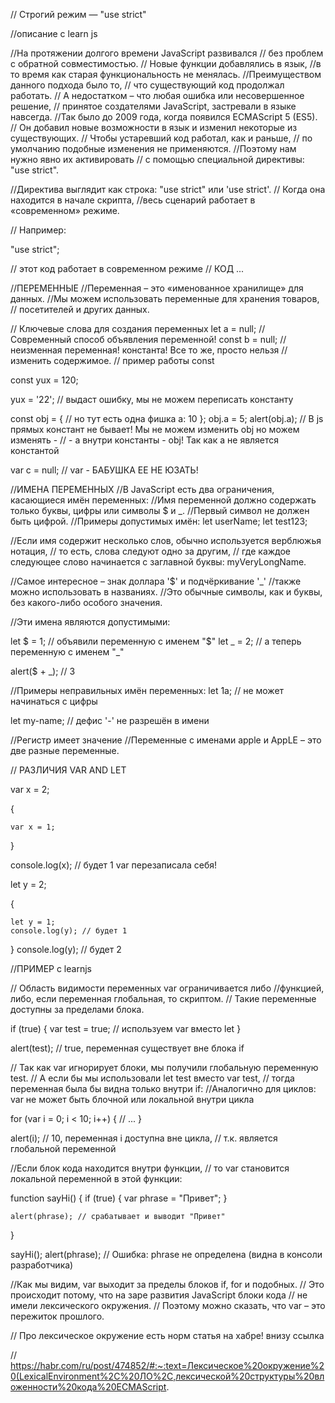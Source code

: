 // Строгий режим — "use strict"

//описание с learn js

//На протяжении долгого времени JavaScript развивался
// без проблем с обратной совместимостью.
// Новые функции добавлялись в язык, 
//в то время как старая функциональность не менялась.
//Преимуществом данного подхода было то,
// что существующий код продолжал работать.
// А недостатком – что любая ошибка или несовершенное решение,
// принятое создателями JavaScript, застревали в языке навсегда.
//Так было до 2009 года, когда появился ECMAScript 5 (ES5).
// Он добавил новые возможности в язык и изменил некоторые из существующих.
// Чтобы устаревший код работал, как и раньше,
// по умолчанию подобные изменения не применяются. 
//Поэтому нам нужно явно их активировать
// с помощью специальной директивы: "use strict".

//Директива выглядит как строка: "use strict" или 'use strict'.
// Когда она находится в начале скрипта, 
//весь сценарий работает в «современном» режиме.

// Например:

"use strict";

// этот код работает в современном режиме
// КОД ...





//ПЕРЕМЕННЫЕ 
//Переменная – это «именованное хранилище» для данных. 
//Мы можем использовать переменные для хранения товаров,
// посетителей и других данных.

// Ключевые слова для создания переменных
let a = null; //  Современный способ объявления переменной!
const b = null; // неизменная переменная! константа! Все то же, просто нельзя
//  изменить содержимое.
// пример работы const 

const yux =  120;

yux = '22'; // выдаст ошибку, мы не можем переписать константу

const obj = { // но тут есть одна фишка
    a: 10
};
obj.a = 5;
alert(obj.a);
// В js прямых констант не бывает! Мы не можем изменить obj но можем изменять -
// - a внутри константы - obj! Так как  a не является константой


var c = null; // var - БАБУШКА ЕЕ НЕ ЮЗАТЬ!

//ИМЕНА ПЕРЕМЕННЫХ
//В JavaScript есть два ограничения, касающиеся имён переменных:
//Имя переменной должно содержать только буквы, цифры или символы $ и _.
//Первый символ не должен быть цифрой.
//Примеры допустимых имён:
let userName;
let test123;

//Если имя содержит несколько слов, обычно используется верблюжья нотация,
// то есть, слова следуют одно за другим,
// где каждое следующее слово начинается с заглавной буквы: myVeryLongName.

//Самое интересное – знак доллара '$' и подчёркивание '_' 
//также можно использовать в названиях. 
//Это обычные символы, как и буквы, без какого-либо особого значения.

//Эти имена являются допустимыми:

let $ = 1; // объявили переменную с именем "$"
let _ = 2; // а теперь переменную с именем "_"

alert($ + _); // 3


//Примеры неправильных имён переменных:
let 1a; // не может начинаться с цифры

let my-name; // дефис '-' не разрешён в имени


//Регистр имеет значение
//Переменные с именами apple и AppLE – это две разные переменные.


// РАЗЛИЧИЯ VAR AND LET

var x = 2;

{

    var x = 1;
    

}

console.log(x); // будет 1 var перезаписала себя!

let y = 2;

{

    let y = 1;
    console.log(y); // будет 1
    
}
console.log(y); // будет 2

//ПРИМЕР с learnjs

// Область видимости переменных var ограничивается либо
//функцией, либо, если переменная глобальная, то скриптом.
// Такие переменные доступны за пределами блока.

if (true) {
    var test = true; // используем var вместо let
}

alert(test); // true, переменная существует вне блока if

// Так как var игнорирует блоки, мы получили глобальную переменную test.
// А если бы мы использовали let test вместо var test,
// тогда переменная была бы видна только внутри if:
//Аналогично для циклов: var не может быть блочной или локальной внутри цикла

for (var i = 0; i < 10; i++) {
    // ...
}

alert(i); // 10, переменная i доступна вне цикла,
// т.к. является глобальной переменной

//Если блок кода находится внутри функции,
// то var становится локальной переменной в этой функции:

function sayHi() {
    if (true) {
        var phrase = "Привет";
    }

    alert(phrase); // срабатывает и выводит "Привет"
}

sayHi();
alert(phrase); // Ошибка: phrase не определена (видна в консоли разработчика)

//Как мы видим, var выходит за пределы блоков if, for и подобных.
// Это происходит потому, что на заре развития JavaScript блоки кода
// не имели лексического окружения.
// Поэтому можно сказать, что var – это пережиток прошлого.

// Про лексическое окружение  есть норм статья на хабре! внизу ссылка

// https://habr.com/ru/post/474852/#:~:text=Лексическое%20окружение%20(LexicalEnvironment%2C%20ЛО%2C,лексической%20структуры%20вложенности%20кода%20ECMAScript.
